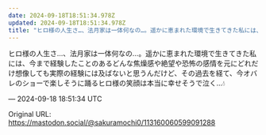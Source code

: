 ```yaml
---
date: 2024-09-18T18:51:34.978Z
updated: 2024-09-18T18:51:34.978Z
title: "ヒロ様の人生さ…、法月家は一体何なの…。遥かに恵まれた環境で生きてきた私には、今[...]"
---
```


<p>ヒロ様の人生さ…、法月家は一体何なの…。遥かに恵まれた環境で生きてきた私には、今まで経験したことのあるどんな焦燥感や絶望や恐怖の感情を元にどれだけ想像しても実際の経験には及ばないと思うんだけど、その過去を経て、今オバレのショーで楽しそうに踊るヒロ様の笑顔は本当に幸せそうで泣く…💧</p>

&mdash; 2024-09-18 18:51:34 UTC

Original URL: https://mastodon.social/@sakuramochi0/113160060599091288
